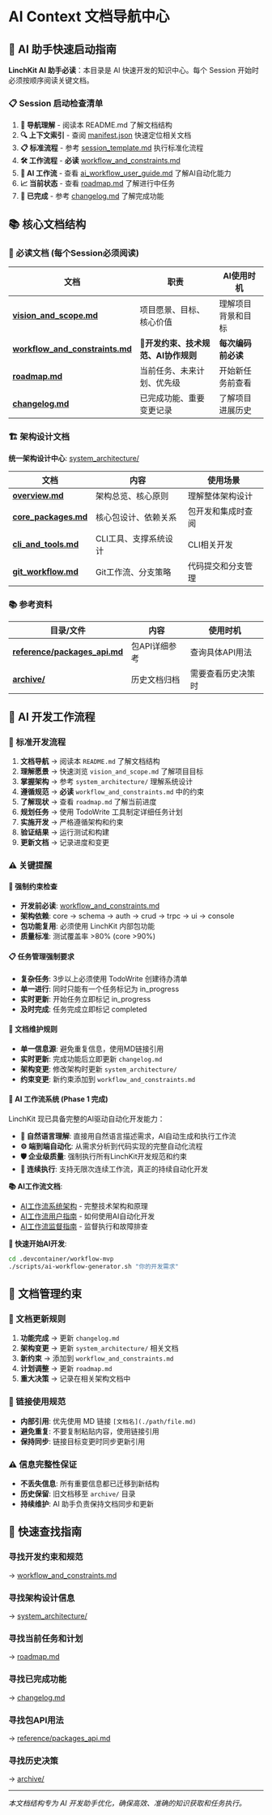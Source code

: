 # AI Context 文档导航中心

## 🎯 AI 助手快速启动指南

**LinchKit AI 助手必读**：本目录是 AI 快速开发的知识中心。每个 Session 开始时必须按顺序阅读关键文档。

### 📋 Session 启动检查清单
1. **📖 导航理解** - 阅读本 README.md 了解文档结构
2. **🔍 上下文索引** - 查阅 [manifest.json](./manifest.json) 快速定位相关文档
3. **📋 标准流程** - 参考 [session_template.md](./session_template.md) 执行标准化流程
4. **🛠️ 工作流程** - **必读** [workflow_and_constraints.md](./workflow_and_constraints.md)
5. **🤖 AI 工作流** - 查看 [ai_workflow_user_guide.md](./ai_workflow_user_guide.md) 了解AI自动化能力
6. **📈 当前状态** - 查看 [roadmap.md](./roadmap.md) 了解进行中任务
7. **📜 已完成** - 参考 [changelog.md](./changelog.md) 了解完成功能

## 📚 核心文档结构

### 🎯 必读文档 (每个Session必须阅读)

| 文档 | 职责 | AI使用时机 |
|------|------|-----------|
| **[vision_and_scope.md](./vision_and_scope.md)** | 项目愿景、目标、核心价值 | 理解项目背景和目标 |
| **[workflow_and_constraints.md](./workflow_and_constraints.md)** | 🔴**开发约束、技术规范、AI协作规则** | **每次编码前必读** |
| **[roadmap.md](./roadmap.md)** | 当前任务、未来计划、优先级 | 开始新任务前查看 |
| **[changelog.md](./changelog.md)** | 已完成功能、重要变更记录 | 了解项目进展历史 |

### 🏗️ 架构设计文档

**统一架构设计中心**: [system_architecture/](./system_architecture/)

| 文档 | 内容 | 使用场景 |
|------|------|---------|
| **[overview.md](./system_architecture/overview.md)** | 架构总览、核心原则 | 理解整体架构设计 |
| **[core_packages.md](./system_architecture/core_packages.md)** | 核心包设计、依赖关系 | 包开发和集成时查阅 |
| **[cli_and_tools.md](./system_architecture/cli_and_tools.md)** | CLI工具、支撑系统设计 | CLI相关开发 |
| **[git_workflow.md](./system_architecture/git_workflow.md)** | Git工作流、分支策略 | 代码提交和分支管理 |

### 📚 参考资料

| 目录/文件 | 内容 | 使用时机 |
|-----------|------|---------|
| **[reference/packages_api.md](./reference/packages_api.md)** | 包API详细参考 | 查询具体API用法 |
| **[archive/](./archive/)** | 历史文档归档 | 需要查看历史决策时 |

## 🤖 AI 开发工作流程

### 📖 标准开发流程
1. **文档导航** → 阅读本 `README.md` 了解文档结构
2. **理解愿景** → 快速浏览 `vision_and_scope.md` 了解项目目标  
3. **掌握架构** → 参考 `system_architecture/` 理解系统设计
4. **遵循规范** → **必读** `workflow_and_constraints.md` 中的约束
5. **了解现状** → 查看 `roadmap.md` 了解当前进度
6. **规划任务** → 使用 TodoWrite 工具制定详细任务计划
7. **实施开发** → 严格遵循架构和约束
8. **验证结果** → 运行测试和构建
9. **更新文档** → 记录进度和变更

### ⚠️ 关键提醒

#### 🔴 强制约束检查
- **开发前必读**: [workflow_and_constraints.md](./workflow_and_constraints.md)
- **架构依赖**: core → schema → auth → crud → trpc → ui → console
- **包功能复用**: 必须使用 LinchKit 内部包功能
- **质量标准**: 测试覆盖率 >80% (core >90%)

#### 📋 任务管理强制要求
- **复杂任务**: 3步以上必须使用 TodoWrite 创建待办清单
- **单一进行**: 同时只能有一个任务标记为 in_progress
- **实时更新**: 开始任务立即标记 in_progress
- **及时完成**: 任务完成立即标记 completed

#### 🔄 文档维护规则
- **单一信息源**: 避免重复信息，使用MD链接引用
- **实时更新**: 完成功能后立即更新 `changelog.md`
- **架构变更**: 修改架构时更新 `system_architecture/`
- **约束变更**: 新约束添加到 `workflow_and_constraints.md`

#### 🤖 AI 工作流系统 (Phase 1 完成)
LinchKit 现已具备完整的AI驱动自动化开发能力：
- **🧠 自然语言理解**: 直接用自然语言描述需求，AI自动生成和执行工作流
- **⚙️ 端到端自动化**: 从需求分析到代码实现的完整自动化流程
- **🛡️ 企业级质量**: 强制执行所有LinchKit开发规范和约束
- **🔄 连续执行**: 支持无限次连续工作流，真正的持续自动化开发

**📚 AI工作流文档**:
- [AI工作流系统架构](./ai_workflow_system.md) - 完整技术架构和原理
- [AI工作流用户指南](./ai_workflow_user_guide.md) - 如何使用AI自动化开发
- [AI工作流监督指南](./ai_workflow_monitoring.md) - 监督执行和故障排查

**🚀 快速开始AI开发**:
```bash
cd .devcontainer/workflow-mvp
./scripts/ai-workflow-generator.sh "你的开发需求"
```

## 🎯 文档管理约束

### 📝 文档更新规则
1. **功能完成** → 更新 `changelog.md`
2. **架构变更** → 更新 `system_architecture/` 相关文档
3. **新约束** → 添加到 `workflow_and_constraints.md`
4. **计划调整** → 更新 `roadmap.md`
5. **重大决策** → 记录在相关架构文档中

### 🔗 链接使用规范
- **内部引用**: 优先使用 MD 链接 `[文档名](./path/file.md)`
- **避免重复**: 不要复制粘贴内容，使用链接引用
- **保持同步**: 链接目标变更时同步更新引用

### ⚠️ 信息完整性保证
- **不丢失信息**: 所有重要信息都已迁移到新结构
- **历史保留**: 旧文档移至 `archive/` 目录
- **持续维护**: AI 助手负责保持文档同步和更新

## 🚀 快速查找指南

### 寻找开发约束和规范
→ [workflow_and_constraints.md](./workflow_and_constraints.md)

### 寻找架构设计信息  
→ [system_architecture/](./system_architecture/)

### 寻找当前任务和计划
→ [roadmap.md](./roadmap.md)

### 寻找已完成功能
→ [changelog.md](./changelog.md)

### 寻找包API用法
→ [reference/packages_api.md](./reference/packages_api.md)

### 寻找历史决策
→ [archive/](./archive/)

---

*本文档结构专为 AI 开发助手优化，确保高效、准确的知识获取和任务执行。*